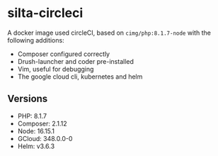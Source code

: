 # silta-circleci
A docker image used circleCI, based on `cimg/php:8.1.7-node` with the following additions:

- Composer configured correctly
- Drush-launcher and coder pre-installed
- Vim, useful for debugging
- The google cloud cli, kubernetes and helm

## Versions
- PHP: 8.1.7
- Composer: 2.1.12
- Node: 16.15.1
- GCloud: 348.0.0-0
- Helm: v3.6.3
